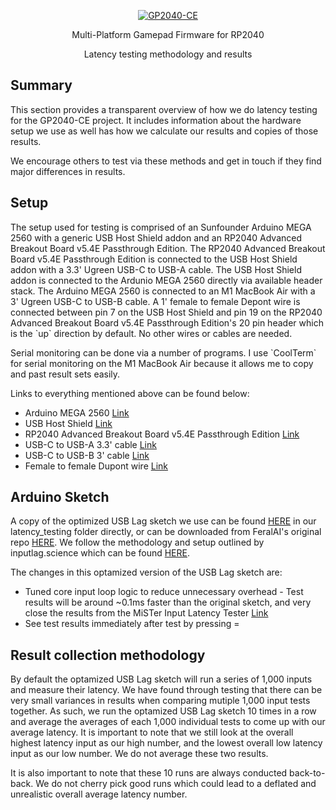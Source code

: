 <p align="center">
  <a href="https://gp2040-ce.info">
    <img alt="GP2040-CE" src="https://raw.githubusercontent.com/OpenStickCommunity/Site/main/docs/assets/images/gp2040-ce-logo.png" />
  </a>
</p>

<p align="center">
  Multi-Platform Gamepad Firmware for RP2040
</p>

<p align="center">
  Latency testing methodology and results
</p>

## Summary

<p>
  This section provides a transparent overview of how we do latency testing for the GP2040-CE project.  It includes information about the hardware setup we use as well has how we calculate our results and copies of those results.  
</p>

<p>
  We encourage others to test via these methods and get in touch if they find major differences in results.
</p>

## Setup

<p>
  The setup used for testing is comprised of an Sunfounder Arduino MEGA 2560 with a generic USB Host Shield addon and an RP2040 Advanced Breakout Board v5.4E Passthrough Edition.  The RP2040 Advanced Breakout Board v5.4E Passthrough Edition is connected to the USB Host Shield addon with a 3.3' Ugreen USB-C to USB-A cable.  The USB Host Shield addon is connected to the Ardunio MEGA 2560 directly via available header stack.  The Arduino MEGA 2560 is connected to an M1 MacBook Air with a 3' Ugreen USB-C to USB-B cable.  A 1' female to female Depont wire is connected between pin 7 on the USB Host Shield and pin 19 on the RP2040 Advanced Breakout Board v5.4E Passthrough Edition's 20 pin header which is the `up` direction by default.  No other wires or cables are needed.
</p>

<p>
  Serial monitoring can be done via a number of programs.  I use `CoolTerm` for serial monitoring on the M1 MacBook Air because it allows me to copy and past result sets easily.
</p>

<p>
  Links to everything mentioned above can be found below:
</p>

* Arduino MEGA 2560 [Link](https://www.amazon.com/s?k=arduino+mega+2560&crid=2J2XP0ONNYGL2&sprefix=arduino+mega+2560%2Caps%2C96&ref=nb_sb_noss_1)
* USB Host Shield [Link](https://www.amazon.com/s?k=arduino+host+shield&crid=3LKKHMBPUVXLS&sprefix=arduino+host+shield%2Caps%2C82&ref=nb_sb_noss_1)
* RP2040 Advanced Breakout Board v5.4E Passthrough Edition [Link](https://github.com/OpenStickCommunity/Hardware/tree/main/RP2040%20Advanced%20Breakout%20Board%20-%20Passthrough)
* USB-C to USB-A 3.3' cable [Link](https://a.co/d/2USECGQ)
* USB-C to USB-B 3' cable [Link](https://a.co/d/7vAX8nV)
* Female to female Dupont wire [Link](https://www.amazon.com/s?k=dupont+cable&crid=TZGT87HBYSIS&sprefix=dupont+cable%2Caps%2C138&ref=nb_sb_noss_1)

## Arduino Sketch


A copy of the optimized USB Lag sketch we use can be found [HERE](https://raw.githubusercontent.com/OpenStickCommunity/Site/main/latency_testing/usblag_optimized.ino) in our latency_testing folder directly, or can be downloaded from FeralAI's original repo [HERE](https://github.com/FeralAI/usblag_optimized?tab=readme-ov-file).  We follow the methodology and setup outlined by inputlag.science which can be found [HERE](https://inputlag.science/controller/methodology). 


The changes in this optamized version of the USB Lag sketch are:
  * Tuned core input loop logic to reduce unnecessary overhead - Test results will be around ~0.1ms faster than the original sketch, and very close the results from the MiSTer Input Latency Tester [Link](https://github.com/misteraddons/inputlatency)
  * See test results immediately after test by pressing =


## Result collection methodology

<p>
  By default the optamized USB Lag sketch will run a series of 1,000 inputs and measure their latency.  We have found through testing that there can be very small variances in results when comparing mutiple 1,000 input tests together.  As such, we run the optamized USB Lag sketch 10 times in a row and average the averages of each 1,000 individual tests to come up with our average latency.  It is important to note that we still look at the overall highest latency input as our high number, and the lowest overall low latency input as our low number.  We do not average these two results.
</p>

<p>
  It is also important to note that these 10 runs are always conducted back-to-back.  We do not cherry pick good runs which could lead to a deflated and unrealistic overall average latency number.  
</p>
